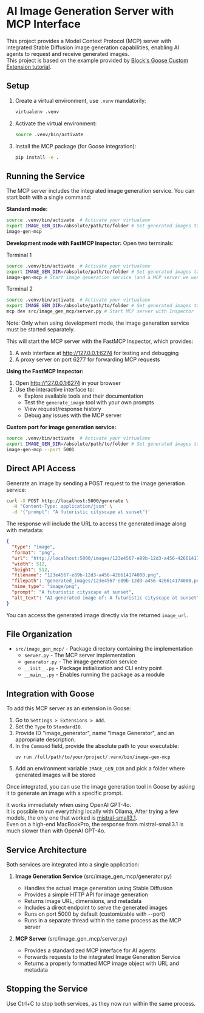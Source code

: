 # AI Image Generation Server with MCP Interface

This project provides a Model Context Protocol (MCP) server with integrated Stable Diffusion image generation capabilities, enabling AI agents to request and receive generated images.  
This project is based on the example provided by [Block's Goose Custom Extension tutorial](https://block.github.io/goose/docs/tutorials/custom-extensions/).  

## Setup

1. Create a virtual environment, use `.venv` mandatorily:
   ```bash
   virtualenv .venv
   ```

2. Activate the virtual environment:
   ```bash
   source .venv/bin/activate
   ```

3. Install the MCP package (for Goose integration):
   ```bash
   pip install -e .
   ```

## Running the Service

The MCP server includes the integrated image generation service. You can start both with a single command:

**Standard mode:**
```bash
source .venv/bin/activate  # Activate your virtualenv
export IMAGE_GEN_DIR=/absolute/path/to/folder # Set generated images target folder
image-gen-mcp
```

**Development mode with FastMCP Inspector:**
Open two terminals:  

Terminal 1
```bash
source .venv/bin/activate  # Activate your virtualenv
export IMAGE_GEN_DIR=/absolute/path/to/folder # Set generated images target folder
image-gen-mcp # Start image generation service (and a MCP server we won't use)
```

Terminal 2
```bash
source .venv/bin/activate  # Activate your virtualenv
export IMAGE_GEN_DIR=/absolute/path/to/folder # Set generated images target folder
mcp dev src/image_gen_mcp/server.py # Start MCP server with Inspector
```

Note: Only when using development mode, the image generation service must be started separately.

This will start the MCP server with the FastMCP Inspector, which provides:
1. A web interface at http://127.0.0.1:6274 for testing and debugging
2. A proxy server on port 6277 for forwarding MCP requests

**Using the FastMCP Inspector:**
1. Open http://127.0.0.1:6274 in your browser
2. Use the interactive interface to:
   - Explore available tools and their documentation
   - Test the `generate_image` tool with your own prompts
   - View request/response history
   - Debug any issues with the MCP server

**Custom port for image generation service:**
```bash
source .venv/bin/activate  # Activate your virtualenv
export IMAGE_GEN_DIR=/absolute/path/to/folder # Set generated images target folder
image-gen-mcp --port 5001
```

## Direct API Access

Generate an image by sending a POST request to the image generation service:

```bash
curl -X POST http://localhost:5000/generate \
  -H "Content-Type: application/json" \
  -d '{"prompt": "A futuristic cityscape at sunset"}'
```

The response will include the URL to access the generated image along with metadata:

```json
{
  "type": "image",
  "format": "png",
  "url": "http://localhost:5000/images/123e4567-e89b-12d3-a456-426614174000.png",
  "width": 512,
  "height": 512,
  "filename": "123e4567-e89b-12d3-a456-426614174000.png",
  "filepath": "generated_images/123e4567-e89b-12d3-a456-426614174000.png",
  "mime_type": "image/png",
  "prompt": "A futuristic cityscape at sunset",
  "alt_text": "AI-generated image of: A futuristic cityscape at sunset"
}
```

You can access the generated image directly via the returned `image_url`.

## File Organization

- `src/image_gen_mcp/` - Package directory containing the implementation
  - `server.py` - The MCP server implementation
  - `generator.py` - The image generation service
  - `__init__.py` - Package initialization and CLI entry point
  - `__main__.py` - Enables running the package as a module

## Integration with Goose

To add this MCP server as an extension in Goose:

1. Go to `Settings > Extensions > Add`.
2. Set the `Type` to `StandardIO`.
3. Provide ID "image_generator", name "Image Generator", and an appropriate description.
4. In the `Command` field, provide the absolute path to your executable:  
   ```
   uv run /full/path/to/your/project/.venv/bin/image-gen-mcp
   ```
5. Add an environment variable `IMAGE_GEN_DIR` and pick a folder where generated images will be stored

Once integrated, you can use the image generation tool in Goose by asking it to generate an image with a specific prompt.

It works immediately when using OpenAI GPT-4o.  
It is possible to run everytthing locally with Ollama, After trying a few models, the only one that worked is [mistral-small3.1](https://ollama.com/library/mistral-small3.1).  
Even on a high-end MacBookPro, the response from mistral-small3.1  is much slower than with OpenAI GPT-4o.  

## Service Architecture

Both services are integrated into a single application:

1. **Image Generation Service** (src/image_gen_mcp/generator.py)
   - Handles the actual image generation using Stable Diffusion
   - Provides a simple HTTP API for image generation
   - Returns image URL, dimensions, and metadata
   - Includes a direct endpoint to serve the generated images
   - Runs on port 5000 by default (customizable with --port)
   - Runs in a separate thread within the same process as the MCP server

2. **MCP Server** (src/image_gen_mcp/server.py)
   - Provides a standardized MCP interface for AI agents
   - Forwards requests to the integrated Image Generation Service
   - Returns a properly formatted MCP image object with URL and metadata

## Stopping the Service

Use Ctrl+C to stop both services, as they now run within the same process.
